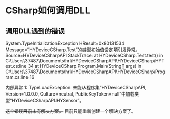 # CSharp如何调用DLL

## 调用DLL遇到的错误

System.TypeInitializationException
  HResult=0x80131534
  Message=“HYDeviceCSharp.Test”的类型初始值设定项引发异常。
  Source=HYDeviceCSharpAPI
  StackTrace:
   at HYDeviceCSharp.Test.test() in C:\Users\37487\Documents\hrl\HYDeviceCSharpAPI\HYDeviceCSharp\HYTest.cs:line 34
   at HYDeviceCSharp.Program.Main(String[] args) in C:\Users\37487\Documents\hrl\HYDeviceCSharpAPI\HYDeviceCSharp\Program.cs:line 16

内部异常 1:
TypeLoadException: 未能从程序集“HYDeviceCSharpAPI, Version=1.0.0.0, Culture=neutral, PublicKeyToken=null”中加载类型“HYDeviceCSharpAPI.HYSensor”。

~~这个错误目前未有解决方案。~~
目前只能重新创建一个解决方案了。
